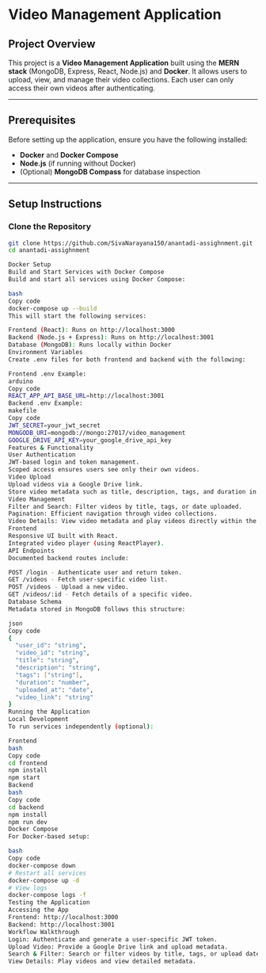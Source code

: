 # Video Management Application

## Project Overview
This project is a **Video Management Application** built using the **MERN stack** (MongoDB, Express, React, Node.js) and **Docker**. It allows users to upload, view, and manage their video collections. Each user can only access their own videos after authenticating.

---

## Prerequisites
Before setting up the application, ensure you have the following installed:

- **Docker** and **Docker Compose**
- **Node.js** (if running without Docker)
- (Optional) **MongoDB Compass** for database inspection

---

## Setup Instructions

### Clone the Repository
```bash
git clone https://github.com/SivaNarayana150/anantadi-assighnment.git
cd anantadi-assighnment

Docker Setup
Build and Start Services with Docker Compose
Build and start all services using Docker Compose:

bash
Copy code
docker-compose up --build
This will start the following services:

Frontend (React): Runs on http://localhost:3000
Backend (Node.js + Express): Runs on http://localhost:3001
Database (MongoDB): Runs locally within Docker
Environment Variables
Create .env files for both frontend and backend with the following:

Frontend .env Example:
arduino
Copy code
REACT_APP_API_BASE_URL=http://localhost:3001
Backend .env Example:
makefile
Copy code
JWT_SECRET=your_jwt_secret
MONGODB_URI=mongodb://mongo:27017/video_management
GOOGLE_DRIVE_API_KEY=your_google_drive_api_key
Features & Functionality
User Authentication
JWT-based login and token management.
Scoped access ensures users see only their own videos.
Video Upload
Upload videos via a Google Drive link.
Store video metadata such as title, description, tags, and duration in MongoDB.
Video Management
Filter and Search: Filter videos by title, tags, or date uploaded.
Pagination: Efficient navigation through video collections.
Video Details: View video metadata and play videos directly within the app.
Frontend
Responsive UI built with React.
Integrated video player (using ReactPlayer).
API Endpoints
Documented backend routes include:

POST /login - Authenticate user and return token.
GET /videos - Fetch user-specific video list.
POST /videos - Upload a new video.
GET /videos/:id - Fetch details of a specific video.
Database Schema
Metadata stored in MongoDB follows this structure:

json
Copy code
{
  "user_id": "string",
  "video_id": "string",
  "title": "string",
  "description": "string",
  "tags": ["string"],
  "duration": "number",
  "uploaded_at": "date",
  "video_link": "string"
}
Running the Application
Local Development
To run services independently (optional):

Frontend
bash
Copy code
cd frontend
npm install
npm start
Backend
bash
Copy code
cd backend
npm install
npm run dev
Docker Compose
For Docker-based setup:

bash
Copy code
docker-compose down
# Restart all services
docker-compose up -d
# View logs
docker-compose logs -f
Testing the Application
Accessing the App
Frontend: http://localhost:3000
Backend: http://localhost:3001
Workflow Walkthrough
Login: Authenticate and generate a user-specific JWT token.
Upload Video: Provide a Google Drive link and upload metadata.
Search & Filter: Search or filter videos by title, tags, or upload date.
View Details: Play videos and view detailed metadata.
